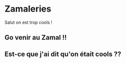 # Zamaleries

Salut on est trop cools !

## Go venir au Zamal !!

## Est-ce que j'ai dit qu'on était cools ??
